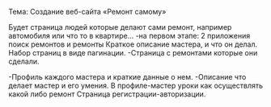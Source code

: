 Тема: Создание веб-сайта «Ремонт самому»

Будет страница людей которые делают сами ремонт, например автомобиля или что то в квартире...
-на первом этапе: 2 приложения поиск ремонтов и ремонты
Краткое описание мастера, и что он делал. Набор страниц в виде пагинации. 
-Страница с ремонтами которые они сделали.

-Профиль каждого мастера и краткие данные о нем.
-Описание что делает мастер и его умения. В профиле-мастер уроки как осуществлять какой либо ремонт
Страница регистрации-авторизации.